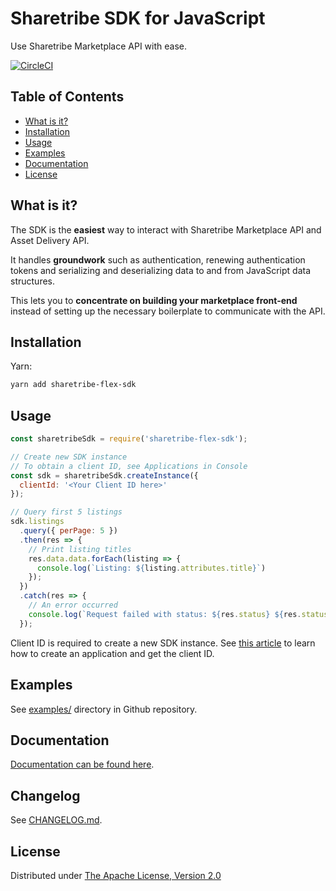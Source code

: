 # Sharetribe SDK for JavaScript

Use Sharetribe Marketplace API with ease.

[![CircleCI](https://dl.circleci.com/status-badge/img/gh/sharetribe/flex-sdk-js/tree/master.svg?style=svg)](https://dl.circleci.com/status-badge/redirect/gh/sharetribe/flex-sdk-js/tree/master)

## Table of Contents

* [What is it?](#what-is-it)
* [Installation](#installation)
* [Usage](#usage)
* [Examples](#examples)
* [Documentation](#documentation)
* [License](#license)

## What is it?

The SDK is the **easiest** way to interact with Sharetribe Marketplace API
and Asset Delivery API.

It handles **groundwork** such as authentication, renewing
authentication tokens and serializing and deserializing data to and from
JavaScript data structures.

This lets you to **concentrate on building your marketplace
front-end** instead of setting up the necessary boilerplate to
communicate with the API.

## Installation

Yarn:

```sh
yarn add sharetribe-flex-sdk
```

## Usage

```js
const sharetribeSdk = require('sharetribe-flex-sdk');

// Create new SDK instance
// To obtain a client ID, see Applications in Console
const sdk = sharetribeSdk.createInstance({
  clientId: '<Your Client ID here>'
});

// Query first 5 listings
sdk.listings
  .query({ perPage: 5 })
  .then(res => {
    // Print listing titles
    res.data.data.forEach(listing => {
      console.log(`Listing: ${listing.attributes.title}`)
    });
  })
  .catch(res => {
    // An error occurred
    console.log(`Request failed with status: ${res.status} ${res.statusText}`);
  });
```

Client ID is required to create a new SDK instance.
See [this  article](https://www.sharetribe.com/docs/background/applications/)
to learn how to create an application and get the client ID.

## Examples

See [examples/](https://github.com/sharetribe/flex-sdk-js/tree/master/examples/) directory in Github repository.

## Documentation

[Documentation can be found here](https://sharetribe.github.io/flex-sdk-js/).

## Changelog

See [CHANGELOG.md](https://github.com/sharetribe/flex-sdk-js/tree/master/CHANGELOG.md).

## License

Distributed under [The Apache License, Version 2.0](https://github.com/sharetribe/flex-sdk-js/tree/master/LICENSE)
